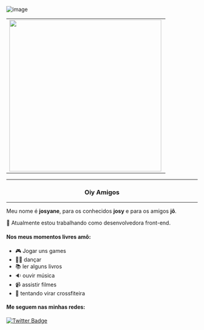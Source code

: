 ![image](https://res.cloudinary.com/jsantos/image/upload/v1602905467/josy_zpnela.png)
 

<center>
<table>
    <tr>
        <td><img width="400px"  align="left" src="https://github-readme-stats.vercel.app/api/top-langs/?username=josyscript&hide=html&layout=compact&theme=buefy" /></td>
    </tr>   
</table>
</center>  

<hr/>
<h3 align="center">Oiy Amigos</h3>
<hr/>

Meu nome é **josyane**, para os conhecidos **josy** e para os amigos **jô**. 

 :wedding: Atualmente estou trabalhando como desenvolvedora front-end.

#### **Nos meus momentos livres amô:**
- :video_game: Jogar uns games 
- :ok_woman: dançar
- :books: ler alguns livros
- :sound: ouvir música 
- :video_camera: assistir filmes
- :runner: tentando virar crossfiteira


#### Me seguem nas minhas redes: 

[![Twitter Badge](https://img.shields.io/badge/-Twitter-1ca0f1?style=flat-square&labelColor=1ca0f1&logo=twitter&logoColor=white&link=https://twitter.com/josyscript)](https://twitter.com/josyscript)



<!--
**jtartarini/jtartarini** is a ✨ _special_ ✨ repository because its `README.md` (this file) appears on your GitHub profile.

[![Linkedin Badge](https://img.shields.io/badge/-LinkedIn-blue?style=flat-square&logo=Linkedin&logoColor=white&link=https://www.linkedin.com/in/josyanetartarini)](https://www.linkedin.com/in/josyanetartarini)

Here are some ideas to get you started:

- 🔭 I’m currently working on ...
- 🌱 I’m currently learning ...
- 👯 I’m looking to collaborate on ...
- 🤔 I’m looking for help with ...
- 💬 Ask me about ...
- 📫 How to reach me: ...
- 😄 Pronouns: ...
- ⚡ Fun fact: ...
-->
